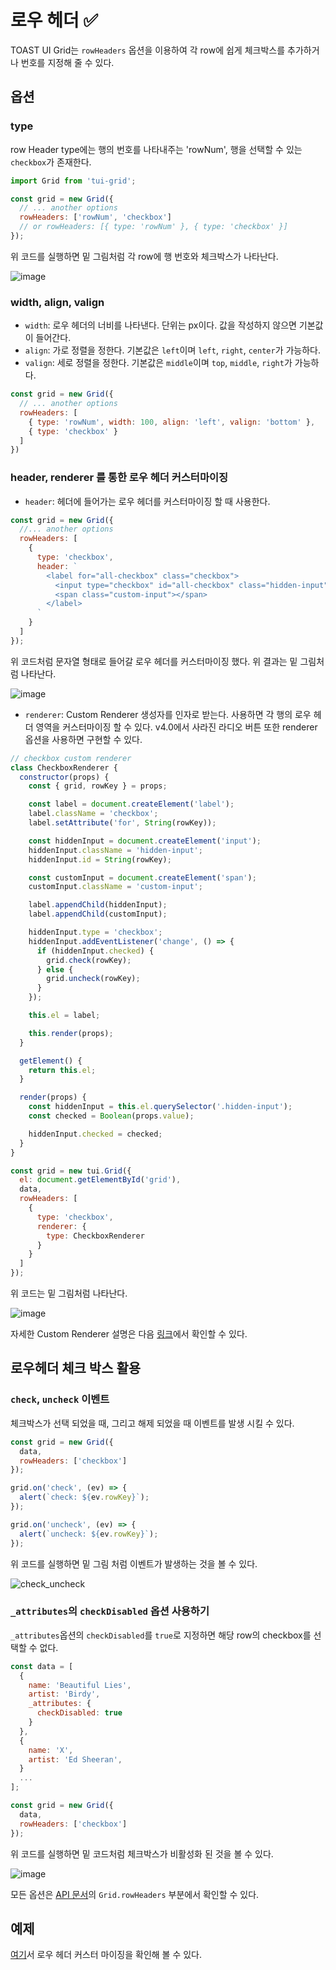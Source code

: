 # 로우 헤더 ✅

TOAST UI Grid는 `rowHeaders` 옵션을 이용하여 각 row에 쉽게 체크박스를 추가하거나 번호를 지정해 줄 수 있다.

## 옵션
### type

row Header type에는 행의 번호를 나타내주는 'rowNum', 행을 선택할 수 있는 `checkbox`가 존재한다. 

```js
import Grid from 'tui-grid';

const grid = new Grid({
  // ... another options
  rowHeaders: ['rowNum', 'checkbox']
  // or rowHeaders: [{ type: 'rowNum' }, { type: 'checkbox' }]
});
```

위 코드를 실행하면 밑 그림처럼 각 row에 행 번호와 체크박스가 나타난다. 

![image](https://user-images.githubusercontent.com/35371660/60868741-9b75d500-a268-11e9-98f3-18a9293d32b4.png)

### width, align, valign

* `width`: 로우 헤더의 너비를 나타낸다. 단위는 px이다. 값을 작성하지 않으면 기본값이 들어간다.
* `align`: 가로 정렬을 정한다. 기본값은 `left`이며 `left`, `right`, `center`가 가능하다.
* `valign`: 세로 정렬을 정한다. 기본값은 `middle`이며 `top`, `middle`, `right`가 가능하다.

```js
const grid = new Grid({
  // ... another options
  rowHeaders: [
    { type: 'rowNum', width: 100, align: 'left', valign: 'bottom' },
    { type: 'checkbox' }
  ]
})
```

### header, renderer 를 통한 로우 헤더 커스터마이징

* `header`: 헤더에 들어가는 로우 헤더를 커스터마이징 할 때 사용한다.

```js
const grid = new Grid({
  //... another options
  rowHeaders: [
    {
      type: 'checkbox',
      header: `
        <label for="all-checkbox" class="checkbox">
          <input type="checkbox" id="all-checkbox" class="hidden-input" name="_checked" />
          <span class="custom-input"></span>
        </label>
      `
    }
  ]
});
```

위 코드처럼 문자열 형태로 들어갈 로우 헤더를 커스터마이징 했다. 위 결과는 밑 그림처럼 나타난다.

![image](https://user-images.githubusercontent.com/35371660/60875736-7340a300-a275-11e9-9cd6-9472c2763323.png)


* `renderer`: Custom Renderer 생성자를 인자로 받는다. 사용하면 각 행의 로우 헤더 영역을 커스터마이징 할 수 있다. v4.0에서 사라진 라디오 버튼 또한 renderer 옵션을 사용하면 구현할 수 있다.

```js
// checkbox custom renderer
class CheckboxRenderer {
  constructor(props) {
    const { grid, rowKey } = props;

    const label = document.createElement('label');
    label.className = 'checkbox';
    label.setAttribute('for', String(rowKey));

    const hiddenInput = document.createElement('input');
    hiddenInput.className = 'hidden-input';
    hiddenInput.id = String(rowKey);

    const customInput = document.createElement('span');
    customInput.className = 'custom-input';

    label.appendChild(hiddenInput);
    label.appendChild(customInput);

    hiddenInput.type = 'checkbox';
    hiddenInput.addEventListener('change', () => {
      if (hiddenInput.checked) {
        grid.check(rowKey);
      } else {
        grid.uncheck(rowKey);
      }
    });

    this.el = label;

    this.render(props);
  }

  getElement() {
    return this.el;
  }

  render(props) {
    const hiddenInput = this.el.querySelector('.hidden-input');
    const checked = Boolean(props.value);

    hiddenInput.checked = checked;
  }
}

const grid = new tui.Grid({
  el: document.getElementById('grid'),
  data,
  rowHeaders: [
    {
      type: 'checkbox',
      renderer: {
        type: CheckboxRenderer
      }
    }
  ]
});
```

위 코드는 밑 그림처럼 나타난다.

![image](https://user-images.githubusercontent.com/35371660/60876491-f6aec400-a276-11e9-8ff6-b2b30c5f6f4a.png)


자세한 Custom Renderer 설명은 다음 [링크](./custom-renderer)에서 확인할 수 있다.

## 로우헤더 체크 박스 활용
### `check`, `uncheck` 이벤트

체크박스가 선택 되었을 때, 그리고 해제 되었을 때 이벤트를 발생 시킬 수 있다.

```js
const grid = new Grid({
  data,
  rowHeaders: ['checkbox']
});

grid.on('check', (ev) => {
  alert(`check: ${ev.rowKey}`);
});

grid.on('uncheck', (ev) => {
  alert(`uncheck: ${ev.rowKey}`);
});
```

위 코드를 실행하면 밑 그림 처럼 이벤트가 발생하는 것을 볼 수 있다.

![check_uncheck](https://user-images.githubusercontent.com/35371660/60872188-3a053480-a26f-11e9-8af4-e5280bf45f69.gif)

### `_attributes`의 `checkDisabled` 옵션 사용하기

`_attributes`옵션의 `checkDisabled`를 `true`로 지정하면 해당 row의 checkbox를 선택할 수 없다.

```js
const data = [
  {
    name: 'Beautiful Lies',
    artist: 'Birdy',
    _attributes: {
      checkDisabled: true
    }
  },
  {
    name: 'X',
    artist: 'Ed Sheeran',
  }
  ...
];

const grid = new Grid({
  data,
  rowHeaders: ['checkbox']
});
```

위 코드를 실행하면 밑 코드처럼 체크박스가 비활성화 된 것을 볼 수 있다.

![image](https://user-images.githubusercontent.com/35371660/60870503-fbba4600-a26b-11e9-8a5d-39af045b40bf.png)

모든 옵션은 [API 문서](http://nhn.github.io/tui.grid/latest)의 `Grid.rowHeaders` 부분에서 확인할 수 있다.

## 예제

[여기](http://nhn.github.io/tui.grid/latest/tutorial-example11-row-headers)서 로우 헤더 커스터 마이징을 확인해 볼 수 있다.